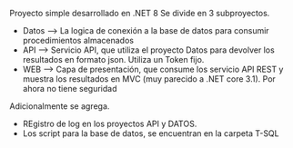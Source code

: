 Proyecto simple desarrollado en .NET 8
Se divide en 3 subproyectos.
* Datos --> La logica de conexión a la base de datos para consumir procedimientos almacenados
* API --> Servicio API, que utiliza el proyecto Datos para devolver los resultados en formato json. Utiliza un Token fijo.
* WEB --> Capa de presentación, que consume los servicio API REST y muestra los resultados en MVC (muy parecido a .NET core 3.1). Por ahora no tiene seguridad

Adicionalmente se agrega.
* REgistro de log en los proyectos API y DATOS.
* Los script para la base de datos, se encuentran en la carpeta T-SQL
